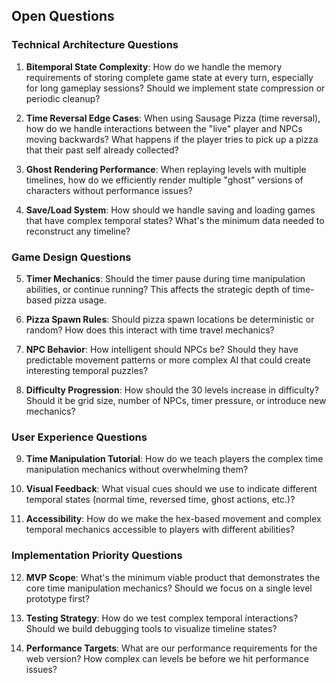 ## Open Questions

### Technical Architecture Questions

1. **Bitemporal State Complexity**: How do we handle the memory requirements of storing complete game state at every turn, especially for long gameplay sessions? Should we implement state compression or periodic cleanup?

2. **Time Reversal Edge Cases**: When using Sausage Pizza (time reversal), how do we handle interactions between the "live" player and NPCs moving backwards? What happens if the player tries to pick up a pizza that their past self already collected?

3. **Ghost Rendering Performance**: When replaying levels with multiple timelines, how do we efficiently render multiple "ghost" versions of characters without performance issues?

4. **Save/Load System**: How should we handle saving and loading games that have complex temporal states? What's the minimum data needed to reconstruct any timeline?

### Game Design Questions

5. **Timer Mechanics**: Should the timer pause during time manipulation abilities, or continue running? This affects the strategic depth of time-based pizza usage.

6. **Pizza Spawn Rules**: Should pizza spawn locations be deterministic or random? How does this interact with time travel mechanics?

7. **NPC Behavior**: How intelligent should NPCs be? Should they have predictable movement patterns or more complex AI that could create interesting temporal puzzles?

8. **Difficulty Progression**: How should the 30 levels increase in difficulty? Should it be grid size, number of NPCs, timer pressure, or introduce new mechanics?

### User Experience Questions

9. **Time Manipulation Tutorial**: How do we teach players the complex time manipulation mechanics without overwhelming them?

10. **Visual Feedback**: What visual cues should we use to indicate different temporal states (normal time, reversed time, ghost actions, etc.)?

11. **Accessibility**: How do we make the hex-based movement and complex temporal mechanics accessible to players with different abilities?

### Implementation Priority Questions

12. **MVP Scope**: What's the minimum viable product that demonstrates the core time manipulation mechanics? Should we focus on a single level prototype first?

13. **Testing Strategy**: How do we test complex temporal interactions? Should we build debugging tools to visualize timeline states?

14. **Performance Targets**: What are our performance requirements for the web version? How complex can levels be before we hit performance issues?
